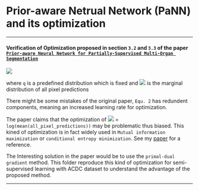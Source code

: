 # Prior-aware Netrual Network (PaNN) and its optimization
---

#### Verification of Optimization proposed in section `3.2` and `3.3` of the paper [`Prior-aware Neural Network for Partially-Supervised Multi-Organ Segmentation`](https://arxiv.org/abs/1904.06346)

<img src="https://latex.codecogs.com/svg.latex?\Large&space;KL_{\text{marginal}}(q|\overline{p})=-qlog(\overline{p})+qlog(q)" />  


where `q` is a predefined distribution which is fixed and <img src="https://latex.codecogs.com/svg.latex?\Large&space;\overline{p}" /> is the marginal distribution of all pixel predictions

There might be some mistakes of the original paper, `Equ. 2` has redundent components, meaning an increased learning rate for optimization.

The paper claims that the optimization of  <img src="https://latex.codecogs.com/svg.latex?\Large&space;\log(\overline{p})" /> = `log(mean(all_pixel_predictions))` may be problematic thus biased. This kined of optimization is in fact widely used in `Mutual information maximization` or `conditional entropy minimization`.
See my [paper](https://arxiv.org/abs/1910.01665) for a reference. 

The Interesting solution in the paper would be to use the `primal-dual gradient` method. This folder reproduce this kind of optimization for semi-supervised learning with ACDC dataset to understand the advantage of the proposed method.

---

